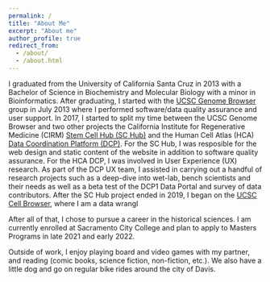 ```yaml
---
permalink: /
title: "About Me"
excerpt: "About me"
author_profile: true
redirect_from: 
  - /about/
  - /about.html
---
```


I graduated from the University of California Santa Cruz in 2013 with a Bachelor of Science in Biochemistry and Molecular Biology with a minor in Bioinformatics. After graduating, I started with the [UCSC Genome Browser](https://genome.ucsc.edu) group in July 2013 where I performed software/data quality assurance and user support. In 2017, I started to split my time between the UCSC Genome Browser and two other projects the California Institute for Regenerative Medicine (CIRM) [Stem Cell Hub (SC Hub)](https://cirm.ucsc.edu) and the Human Cell Atlas (HCA) [Data Coordination Platform (DCP)](https://data.humancellatlas.org). For the SC Hub, I was resposible for the web design and static content of the website in addition to software quality assurance. For the HCA DCP, I was involved in User Experience (UX) research. As part of the DCP UX team, I assisted in carrying out a handful of research projects such as a deep-dive into wet-lab, bench scientists and their needs as well as a beta test of the DCP1 Data Portal and survey of data contributors. After the SC Hub project ended in 2019, I began on the [UCSC Cell Browser](https://cells.ucsc.edu), where I am a data wrangl

After all of that, I chose to pursue a career in the historical sciences. I am currently enrolled at Sacramento City College and plan to apply to Masters Programs in late 2021 and early 2022. 

Outside of work, I enjoy playing board and video games with my partner, and reading (comic books, science fiction, non-fiction, etc.). We also have a little dog and go on regular bike rides around the city of Davis.

